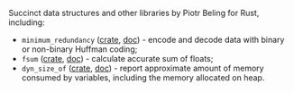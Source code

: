 Succinct data structures and other libraries by Piotr Beling for Rust, including:
- `minimum_redundancy` ([crate](https://crates.io/crates/minimum_redundancy), [doc](https://docs.rs/minimum_redundancy/)) -  encode and decode data
  with binary or non-binary Huffman coding;
- `fsum` ([crate](https://crates.io/crates/fsum), [doc](https://docs.rs/fsum/)) - calculate accurate sum of floats;
- `dyn_size_of` ([crate](https://crates.io/crates/dyn_size_of), [doc](https://docs.rs/dyn_size_of/)) - report approximate amount of memory consumed by variables, including the memory allocated on heap.
